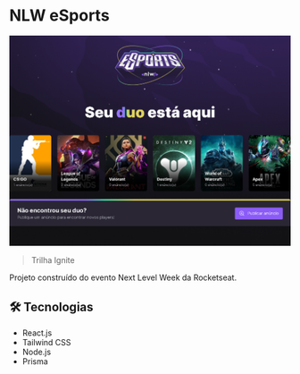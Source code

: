 
# NLW eSports

<p align="center">
    <img width="900" src="./.github/preview.png">
</p>

> Trilha Ignite

Projeto construído do evento Next Level Week da Rocketseat.

## 🛠 Tecnologias

- React.js
- Tailwind CSS
- Node.js
- Prisma

